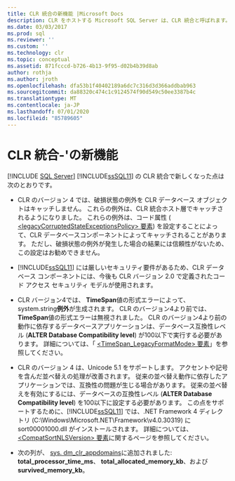 ```yaml
---
title: CLR 統合の新機能 |Microsoft Docs
description: CLR をホストする Microsoft SQL Server は、CLR 統合と呼ばれます。 この記事では、SQL Server 2012 での CLR 統合の新機能について説明します。
ms.date: 03/03/2017
ms.prod: sql
ms.reviewer: ''
ms.custom: ''
ms.technology: clr
ms.topic: conceptual
ms.assetid: 871fcccd-b726-4b13-9f95-d02b4b39d8ab
author: rothja
ms.author: jroth
ms.openlocfilehash: dfa53b1f40402189a6dc7c316d3d366addbab963
ms.sourcegitcommit: da88320c474c1c9124574f90d549c50ee3387b4c
ms.translationtype: MT
ms.contentlocale: ja-JP
ms.lasthandoff: 07/01/2020
ms.locfileid: "85789605"
---
```

# <a name="clr-integration---what39s-new"></a>CLR 統合-&#39;の新機能
 [!INCLUDE [SQL Server](../../includes/applies-to-version/sqlserver.md)]
  [!INCLUDE[ssSQL11](../../includes/sssql11-md.md)] の CLR 統合で新しくなった点は次のとおりです。  
  
-   CLR のバージョン 4 では、破損状態の例外を CLR データベース オブジェクトはキャッチしません。 これらの例外は、CLR 統合ホスト層でキャッチされるようになりました。 これらの例外は、コード属性 ([ \<legacyCorruptedStateExceptionsPolicy> 要素](https://go.microsoft.com/fwlink/?LinkId=204954)) を設定することによって、CLR データベースコンポーネントによってキャッチされることがあります。 ただし、破損状態の例外が発生した場合の結果には信頼性がないため、この設定はお勧めできません。  
  
-   [!INCLUDE[ssSQL11](../../includes/sssql11-md.md)] には厳しいセキュリティ要件があるため、CLR データベース コンポーネントには、今後も CLR バージョン 2.0 で定義されたコード アクセス セキュリティ モデルが使用されます。  
  
-   CLR バージョン4では、 **TimeSpan**値の形式エラーによって、system.string**例外**が生成されます。 CLR のバージョン4より前では、 **TimeSpan**値の形式エラーは無視されました。 CLR のバージョン4より前の動作に依存するデータベースアプリケーションは、データベース互換性レベル (**ALTER Database Compatibility level**) が100以下で実行する必要があります。 詳細については、「 [<TimeSpan_LegacyFormatMode> 要素](https://go.microsoft.com/fwlink/?LinkId=205109)」を参照してください。  
  
-   CLR のバージョン 4 は、Unicode 5.1 をサポートします。 アクセントや記号を含んだ並べ替えの処理が改善されます。 従来の並べ替え動作に依存したアプリケーションでは、互換性の問題が生じる場合があります。 従来の並べ替えを有効にするには、データベースの互換性レベル (**ALTER Database Compatibility level**) を100以下に設定する必要があります。 この点をサポートするために、[!INCLUDE[ssSQL11](../../includes/sssql11-md.md)] では、.NET Framework 4 ディレクトリ (C:\Windows\Microsoft.NET\Framework\v4.0.30319) に sort00001000.dll がインストールされます。 詳細については、[\<CompatSortNLSVersion> 要素](https://go.microsoft.com/fwlink/?LinkId=205110)に関するページを参照してください。  
  
-   次の列が、 [sys. dm_clr_appdomains](../../relational-databases/system-dynamic-management-views/sys-dm-clr-appdomains-transact-sql.md)に追加されました: **total_processor_time_ms**、 **total_allocated_memory_kb**、および**survived_memory_kb**。  
  
  
